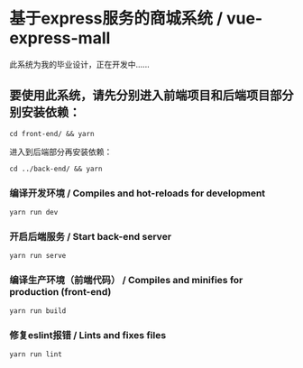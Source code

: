 # 基于express服务的商城系统 / vue-express-mall
此系统为我的毕业设计，正在开发中......

## 要使用此系统，请先分别进入前端项目和后端项目部分别安装依赖：

```
cd front-end/ && yarn
```

进入到后端部分再安装依赖：

```
cd ../back-end/ && yarn
```

### 编译开发环境 / Compiles and hot-reloads for development
```
yarn run dev
```

### 开启后端服务 / Start back-end server
```
yarn run serve
```

### 编译生产环境（前端代码） / Compiles and minifies for production (front-end)
```
yarn run build
```

### 修复eslint报错 / Lints and fixes files
```
yarn run lint
```
